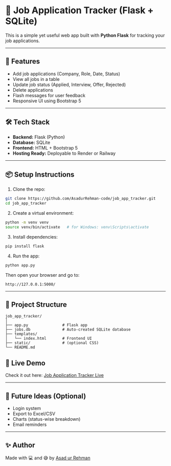 # 📝 Job Application Tracker (Flask + SQLite)

This is a simple yet useful web app built with **Python Flask** for tracking your job applications.

---

## 🚀 Features

- Add job applications (Company, Role, Date, Status)
- View all jobs in a table
- Update job status (Applied, Interview, Offer, Rejected)
- Delete applications
- Flash messages for user feedback
- Responsive UI using Bootstrap 5

---

## 🛠 Tech Stack

- **Backend:** Flask (Python)
- **Database:** SQLite
- **Frontend:** HTML + Bootstrap 5
- **Hosting Ready:** Deployable to Render or Railway

---

## 📦 Setup Instructions

1. Clone the repo:

```bash
git clone https://github.com/AsadurRehman-code/job_app_tracker.git
cd job_app_tracker
```

2. Create a virtual environment:

```bash
python -m venv venv
source venv/bin/activate   # for Windows: venv\Scripts\activate
```

3. Install dependencies:

```bash
pip install flask
```

4. Run the app:

```bash
python app.py
```

Then open your browser and go to:
```
http://127.0.0.1:5000/
```

---

## 📂 Project Structure

```
job_app_tracker/
│
├── app.py               # Flask app
├── jobs.db              # Auto-created SQLite database
├── templates/
│   └── index.html       # Frontend UI
├── static/              # (optional CSS)
└── README.md
```
## 🔗 Live Demo

Check it out here: [Job Application Tracker Live](https://9a96d6b9-d818-499a-982e-05176a98c8ec-00-10vj3uwy7qrb0.sisko.replit.dev)

---

## 🧠 Future Ideas (Optional)

- Login system
- Export to Excel/CSV
- Charts (status-wise breakdown)
- Email reminders

---

## ✨ Author

Made with 💻 and 😅 by [Asad ur Rehman](https://github.com/AsadurRehman-code)
